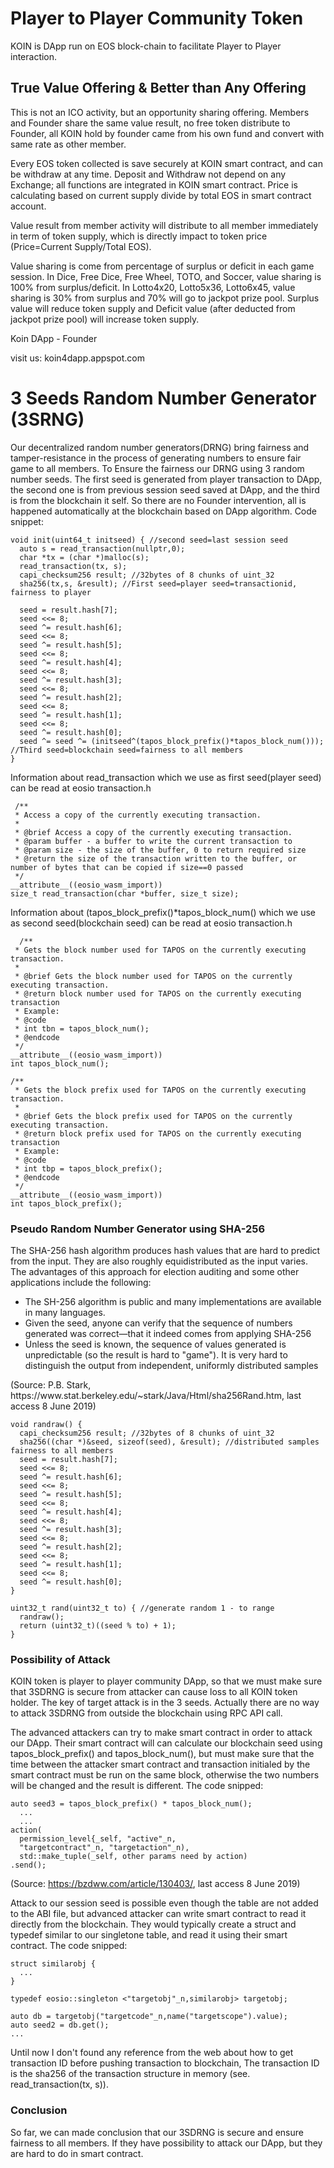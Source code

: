 <h1>Player to Player Community Token</h1>
KOIN is DApp run on EOS block-chain to facilitate Player to Player interaction.

<h2>True Value Offering & Better than Any Offering</h2>
This is not an ICO activity, but an opportunity sharing offering. Members and Founder share the same value result, no free token distribute to Founder, all KOIN hold by founder came from his own fund and convert with same rate as other member.

Every EOS token collected is save securely at KOIN smart contract, and can be withdraw at any time. Deposit and Withdraw not depend on any Exchange; all functions are integrated in KOIN smart contract. Price is calculating based on current supply divide by total EOS in smart contract account.

Value result from member activity will distribute to all member immediately in term of token supply, which is directly impact to token price (Price=Current Supply/Total EOS).

Value sharing is come from percentage of surplus or deficit in each game session. In Dice, Free Dice, Free Wheel, TOTO, and Soccer, value sharing is 100% from surplus/deficit. In Lotto4x20, Lotto5x36, Lotto6x45, value sharing is 30% from surplus and 70% will go to jackpot prize pool. Surplus value will reduce token supply and Deficit value (after deducted from jackpot prize pool) will increase token supply.

Koin DApp   -   Founder

visit us: koin4dapp.appspot.com

<h1>3 Seeds Random Number Generator (3SRNG)</h1>
Our decentralized random number generators(DRNG) bring fairness and tamper-resistance in the process of generating numbers to ensure fair game to all members. To Ensure the fairness our DRNG using 3 random number seeds. The first seed is generated from player transaction to DApp, the second one is from previous session seed saved at DApp, and the third is from the blockchain it self. So there are no Founder intervention, all is happened automatically at the blockchain based on DApp algorithm. Code snippet:

```
void init(uint64_t initseed) { //second seed=last session seed
  auto s = read_transaction(nullptr,0);
  char *tx = (char *)malloc(s);
  read_transaction(tx, s);
  capi_checksum256 result; //32bytes of 8 chunks of uint_32
  sha256(tx,s, &result); //First seed=player seed=transactionid, fairness to player

  seed = result.hash[7];
  seed <<= 8;
  seed ^= result.hash[6];
  seed <<= 8;
  seed ^= result.hash[5];
  seed <<= 8;
  seed ^= result.hash[4];
  seed <<= 8;
  seed ^= result.hash[3];
  seed <<= 8;
  seed ^= result.hash[2];
  seed <<= 8;
  seed ^= result.hash[1];
  seed <<= 8;
  seed ^= result.hash[0];
  seed ^= seed ^= (initseed^(tapos_block_prefix()*tapos_block_num())); //Third seed=blockchain seed=fairness to all members
}
```

Information about read_transaction which we use as first seed(player seed) can be read at eosio transaction.h

```
 /**
 * Access a copy of the currently executing transaction.
 *
 * @brief Access a copy of the currently executing transaction.
 * @param buffer - a buffer to write the current transaction to
 * @param size - the size of the buffer, 0 to return required size
 * @return the size of the transaction written to the buffer, or number of bytes that can be copied if size==0 passed
 */
__attribute__((eosio_wasm_import))
size_t read_transaction(char *buffer, size_t size);
```

Information about (tapos_block_prefix()*tapos_block_num() which we use as second seed(blockchain seed) can be read at eosio transaction.h

```
  /**
 * Gets the block number used for TAPOS on the currently executing transaction.
 *
 * @brief Gets the block number used for TAPOS on the currently executing transaction.
 * @return block number used for TAPOS on the currently executing transaction
 * Example:
 * @code
 * int tbn = tapos_block_num();
 * @endcode
 */
__attribute__((eosio_wasm_import))
int tapos_block_num();

/**
 * Gets the block prefix used for TAPOS on the currently executing transaction.
 *
 * @brief Gets the block prefix used for TAPOS on the currently executing transaction.
 * @return block prefix used for TAPOS on the currently executing transaction
 * Example:
 * @code
 * int tbp = tapos_block_prefix();
 * @endcode
 */
__attribute__((eosio_wasm_import))
int tapos_block_prefix();
```
<h3>Pseudo Random Number Generator using SHA-256</h3>
The SHA-256 hash algorithm produces hash values that are hard to predict from the input. They are also roughly equidistributed as the input varies. The advantages of this approach for election auditing and some other applications include the following:
<ul>
<li>The SH-256 algorithm is public and many implementations are available in many languages.</li>
<li>Given the seed, anyone can verify that the sequence of numbers generated was correct—that it indeed comes from applying SHA-256</li>
<li>Unless the seed is known, the sequence of values generated is unpredictable (so the result is hard to "game"). It is very hard to distinguish the output from independent, uniformly distributed samples</li>
</ul>  
(Source: P.B. Stark, https://www.stat.berkeley.edu/~stark/Java/Html/sha256Rand.htm, last access 8 June 2019)

```
void randraw() { 
  capi_checksum256 result; //32bytes of 8 chunks of uint_32
  sha256((char *)&seed, sizeof(seed), &result); //distributed samples fairness to all members
  seed = result.hash[7];
  seed <<= 8;
  seed ^= result.hash[6];
  seed <<= 8;
  seed ^= result.hash[5];
  seed <<= 8;
  seed ^= result.hash[4];
  seed <<= 8;
  seed ^= result.hash[3];
  seed <<= 8;
  seed ^= result.hash[2];
  seed <<= 8;
  seed ^= result.hash[1];
  seed <<= 8;
  seed ^= result.hash[0];       
}
    
uint32_t rand(uint32_t to) { //generate random 1 - to range
  randraw();
  return (uint32_t)((seed % to) + 1);
}
```

<h3>Possibility of Attack</h3>
KOIN token is player to player community DApp, so that we must make sure that 3SDRNG is secure from attacker can cause loss to all KOIN token holder. The key of target attack is in the 3 seeds. Actually there are no way to attack 3SDRNG from outside the blockchain using RPC API call.

The advanced attackers can try to make smart contract in order to attack our DApp. Their smart contract will can calculate our blockchain seed using tapos_block_prefix() and tapos_block_num(), but must make sure that the time between the attacker smart contract and transaction initialed by the smart contract must be run on the same block, otherwise the two numbers will be changed and the result is different. The code snipped:

```
auto seed3 = tapos_block_prefix() * tapos_block_num();
  ...
  ...
action(
  permission_level{_self, "active"_n,
  "targetcontract"_n, "targetaction"_n),
  std::make_tuple(_self, other params need by action)
.send(); 
```

(Source: https://bzdww.com/article/130403/, last access 8 June 2019)

Attack to our session seed is possible even though the table are not added to the ABI file, but advanced attacker can write smart contract to read it directly from the blockchain. They would typically create a struct and typedef similar to our singletone table, and read it using their smart contract. The code snipped:

```
struct similarobj {
  ...
}

typedef eosio::singleton <"targetobj"_n,similarobj> targetobj;

auto db = targetobj("targetcode"_n,name("targetscope").value);
auto seed2 = db.get();
...

```

Until now I don't found any reference from the web about how to get transaction ID before pushing transaction to blockchain, The transaction ID is the sha256 of the transaction structure in memory (see. read_transaction(tx, s)).

<h3>Conclusion</h3>
So far, we can made conclusion that our 3SDRNG is secure and ensure fairness to all members. If they have possibility to attack our DApp, but they are hard to do in smart contract.
